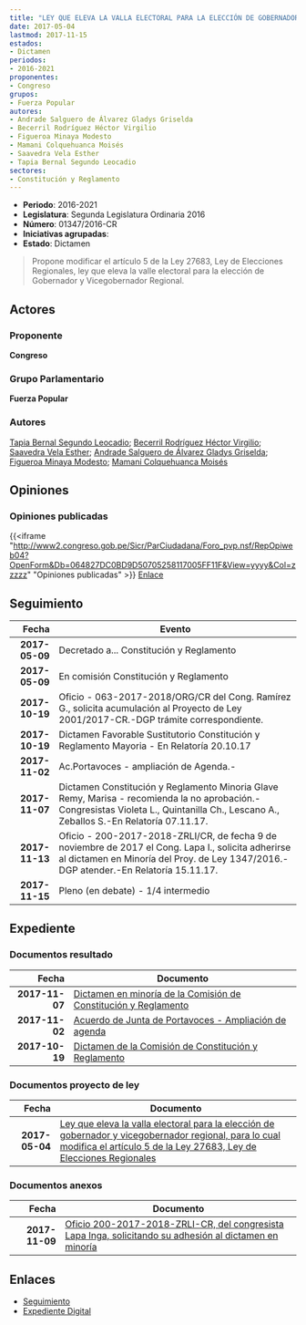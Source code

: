 ```yaml
---
title: "LEY QUE ELEVA LA VALLA ELECTORAL PARA LA ELECCIÓN DE GOBERNADOR Y VICEGOBERNADOR REGIONAL PARA LO CUAL MODIFICA EL ARTÍCULO 5 DE LA LEY 27683, LEY DE ELECCIONES REGIONALES"
date: 2017-05-04
lastmod: 2017-11-15
estados:
- Dictamen
periodos:
- 2016-2021
proponentes:
- Congreso
grupos:
- Fuerza Popular
autores:
- Andrade Salguero de Álvarez Gladys Griselda
- Becerril Rodríguez Héctor Virgilio
- Figueroa Minaya Modesto
- Mamani Colquehuanca Moisés
- Saavedra Vela Esther
- Tapia Bernal Segundo Leocadio
sectores:
- Constitución y Reglamento
---
```

- **Periodo**: 2016-2021
- **Legislatura**: Segunda Legislatura Ordinaria 2016
- **Número**: 01347/2016-CR
- **Iniciativas agrupadas**: 
- **Estado**: Dictamen

> Propone modificar el artículo 5 de la Ley 27683, Ley de Elecciones Regionales, ley que eleva la valle electoral para la elección de Gobernador y Vicegobernador Regional.


## Actores

### Proponente

**Congreso**

### Grupo Parlamentario

**Fuerza Popular**

### Autores

[Tapia Bernal Segundo Leocadio](mailto:mailto:stapia@congreso.gob.pe); [Becerril Rodríguez Héctor Virgilio](mailto:mailto:hbecerril@congreso.gob.pe); [Saavedra Vela Esther](mailto:mailto:esaavedra@congreso.gob.pe); [Andrade Salguero de Álvarez Gladys Griselda](mailto:mailto:gandrade@congreso.gob.pe); [Figueroa Minaya Modesto](mailto:mailto:mfigueroam@congreso.gob.pe); [Mamani Colquehuanca Moisés](mailto:mailto:mmamani@congreso.gob.pe)

## Opiniones

### Opiniones publicadas

{{<iframe "http://www2.congreso.gob.pe/Sicr/ParCiudadana/Foro_pvp.nsf/RepOpiweb04?OpenForm&Db=064827DC0BD9D50705258117005FF11F&View=yyyy&Col=zzzzz" "Opiniones publicadas" >}}
[Enlace](http://www2.congreso.gob.pe/Sicr/ParCiudadana/Foro_pvp.nsf/RepOpiweb04?OpenForm&Db=064827DC0BD9D50705258117005FF11F&View=yyyy&Col=zzzzz)


## Seguimiento

| Fecha | Evento |
|------:|--------|
| **2017-05-09** | Decretado a... Constitución y Reglamento |
| **2017-05-09** | En comisión Constitución y Reglamento |
| **2017-10-19** | Oficio - 063-2017-2018/ORG/CR del Cong. Ramírez G., solicita acumulación al Proyecto de Ley 2001/2017-CR.-DGP trámite correspondiente. |
| **2017-10-19** | Dictamen Favorable Sustitutorio Constitución y Reglamento Mayoria - En Relatoría 20.10.17 |
| **2017-11-02** | Ac.Portavoces - ampliación de Agenda.- |
| **2017-11-07** | Dictamen Constitución y Reglamento Minoria Glave Remy, Marisa - recomienda la no aprobación.-Congresistas Violeta L., Quintanilla Ch., Lescano A., Zeballos S.-En Relatoría 07.11.17. |
| **2017-11-13** | Oficio - 200-2017-2018-ZRLI/CR, de fecha 9 de noviembre de 2017 el Cong. Lapa I., solicita adherirse al dictamen en Minoría del Proy. de Ley 1347/2016.-DGP atender.-En Relatoría 15.11.17. |
| **2017-11-15** | Pleno (en debate) - 1/4 intermedio |

## Expediente

### Documentos resultado

| Fecha | Documento |
|------:|-----------|
| **2017-11-07** | [Dictamen en minoría de la Comisión de Constitución y Reglamento](http://www.leyes.congreso.gob.pe/Documentos/2016_2021/Dictamenes/Proyectos_de_Ley/01347DC04MIN20171107.pdf) |
| **2017-11-02** | [Acuerdo de Junta de Portavoces - Ampliación de agenda](http://www.leyes.congreso.gob.pe/Documentos/2016_2021/Acuerdos/Junta_Portavoces/AJP0134720171102.pdf) |
| **2017-10-19** | [Dictamen de la Comisión de Constitución y Reglamento](http://www.leyes.congreso.gob.pe/Documentos/2016_2021/Dictamenes/Proyectos_de_Ley/01347DC04MAY20171019.pdf) |

### Documentos proyecto de ley

| Fecha | Documento |
|------:|-----------|
| **2017-05-04** | [Ley que eleva la valla electoral para la elección de gobernador y vicegobernador regional, para lo cual modifica el artículo 5 de la Ley 27683, Ley de Elecciones Regionales](http://www.leyes.congreso.gob.pe/Documentos/2016_2021/Proyectos_de_Ley_y_de_Resoluciones_Legislativas/PL0134720170504..PDF) |

### Documentos anexos

| Fecha | Documento |
|------:|-----------|
| **2017-11-09** | [Oficio 200-2017-2018-ZRLI-CR, del congresista Lapa Inga, solicitando su adhesión al dictamen en minoría](http://www.leyes.congreso.gob.pe/Documentos/2016_2021/Adhesiones/Proyectos_de_Ley/OFICIO-200-2017-2018-ZRLI-CR.pdf) |

## Enlaces

- [Seguimiento](http://www2.congreso.gob.pe/Sicr/TraDocEstProc/CLProLey2016.nsf/f7fff46988ca05b1052578e100829cc7/8fd8ef33e44d8ab905258117005978d2?OpenDocument)
- [Expediente Digital](http://www2.congreso.gob.pe/Sicr/TraDocEstProc/Expvirt_2011.nsf/visbusqptramdoc1621/01347?opendocument)


